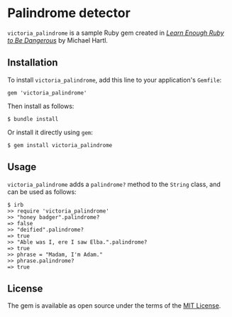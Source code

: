 # Palindrome detector

`victoria_palindrome` is a sample Ruby gem created in [*Learn Enough Ruby to Be Dangerous*](https://www.learnenough.com/ruby-tutorial) by Michael Hartl.

## Installation

To install `victoria_palindrome`, add this line to your application's `Gemfile`:

```
gem 'victoria_palindrome'
```

Then install as follows:

```
$ bundle install
```

Or install it directly using `gem`:

```
$ gem install victoria_palindrome
```

## Usage

`victoria_palindrome` adds a `palindrome?` method to the `String` class, and can be used as follows:

```
$ irb
>> require 'victoria_palindrome'
>> "honey badger".palindrome?
=> false
>> "deified".palindrome?
=> true
>> "Able was I, ere I saw Elba.".palindrome?
=> true
>> phrase = "Madam, I'm Adam."
>> phrase.palindrome?
=> true
```

## License

The gem is available as open source under the terms of the [MIT License](https://opensource.org/licenses/MIT).
